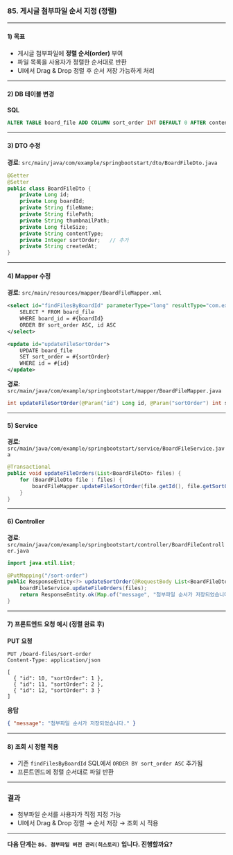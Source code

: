 ### 85. 게시글 첨부파일 순서 지정 (정렬)

---

#### 1) **목표**

* 게시글 첨부파일에 **정렬 순서(order)** 부여
* 파일 목록을 사용자가 정렬한 순서대로 반환
* UI에서 Drag & Drop 정렬 후 순서 저장 가능하게 처리

---

#### 2) **DB 테이블 변경**

**SQL**

```sql
ALTER TABLE board_file ADD COLUMN sort_order INT DEFAULT 0 AFTER content_type;
```

---

#### 3) **DTO 수정**

**경로**: `src/main/java/com/example/springbootstart/dto/BoardFileDto.java`

```java
@Getter
@Setter
public class BoardFileDto {
    private Long id;
    private Long boardId;
    private String fileName;
    private String filePath;
    private String thumbnailPath;
    private Long fileSize;
    private String contentType;
    private Integer sortOrder;   // 추가
    private String createdAt;
}
```

---

#### 4) **Mapper 수정**

**경로**: `src/main/resources/mapper/BoardFileMapper.xml`

```xml
<select id="findFilesByBoardId" parameterType="long" resultType="com.example.springbootstart.dto.BoardFileDto">
    SELECT * FROM board_file 
    WHERE board_id = #{boardId} 
    ORDER BY sort_order ASC, id ASC
</select>

<update id="updateFileSortOrder">
    UPDATE board_file 
    SET sort_order = #{sortOrder} 
    WHERE id = #{id}
</update>
```

**경로**: `src/main/java/com/example/springbootstart/mapper/BoardFileMapper.java`

```java
int updateFileSortOrder(@Param("id") Long id, @Param("sortOrder") int sortOrder);
```

---

#### 5) **Service**

**경로**: `src/main/java/com/example/springbootstart/service/BoardFileService.java`

```java
@Transactional
public void updateFileOrders(List<BoardFileDto> files) {
    for (BoardFileDto file : files) {
        boardFileMapper.updateFileSortOrder(file.getId(), file.getSortOrder());
    }
}
```

---

#### 6) **Controller**

**경로**: `src/main/java/com/example/springbootstart/controller/BoardFileController.java`

```java
import java.util.List;

@PutMapping("/sort-order")
public ResponseEntity<?> updateSortOrder(@RequestBody List<BoardFileDto> files) {
    boardFileService.updateFileOrders(files);
    return ResponseEntity.ok(Map.of("message", "첨부파일 순서가 저장되었습니다."));
}
```

---

#### 7) **프론트엔드 요청 예시 (정렬 완료 후)**

**PUT 요청**

```
PUT /board-files/sort-order
Content-Type: application/json

[
  { "id": 10, "sortOrder": 1 },
  { "id": 11, "sortOrder": 2 },
  { "id": 12, "sortOrder": 3 }
]
```

**응답**

```json
{ "message": "첨부파일 순서가 저장되었습니다." }
```

---

#### 8) **조회 시 정렬 적용**

* 기존 `findFilesByBoardId` SQL에서 `ORDER BY sort_order ASC` 추가됨
* 프론트엔드에 정렬 순서대로 파일 반환

---

### 결과

* 첨부파일 순서를 사용자가 직접 지정 가능
* UI에서 Drag & Drop 정렬 → 순서 저장 → 조회 시 적용

---

**다음 단계는 `86. 첨부파일 버전 관리(히스토리)` 입니다. 진행할까요?**
